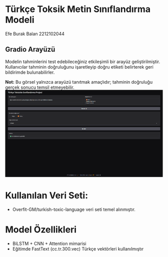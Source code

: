 # Türkçe Toksik Metin Sınıflandırma Modeli

Efe Burak Balan 2212102044

## Gradio Arayüzü

Modelin tahminlerini test edebileceğiniz etkileşimli bir arayüz geliştirilmiştir.  
Kullanıcılar tahminin doğruluğunu işaretleyip doğru etiketi belirterek geri bildirimde bulunabilirler.

**Not:** Bu görsel yalnızca arayüzü tanıtmak amaçlıdır; tahminin doğruluğu gerçek sonucu temsil etmeyebilir.
![Gradio Arayüzü](gradio_arayuz.gif)



# Kullanılan Veri Seti:
- Overfit-GM/turkish-toxic-language veri seti temel alınmıştır.

# Model Özellikleri
- BiLSTM + CNN + Attention mimarisi
- Eğitimde FastText (cc.tr.300.vec) Türkçe vektörleri kullanılmıştır
